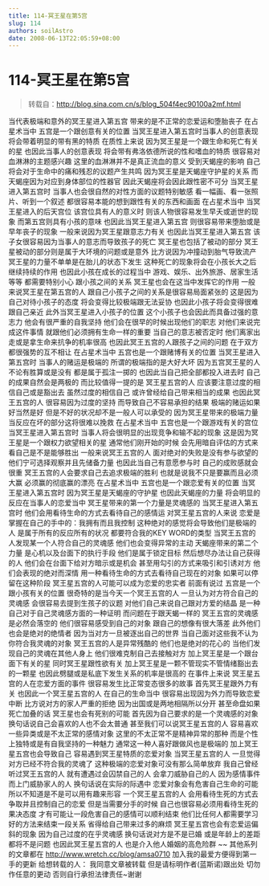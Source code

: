```yaml
---
title: 114-冥王星在第5宫
slug: 114
authors: soilAstro
date: 2008-06-13T22:05:59+08:00
---
```

# 114-冥王星在第5宫

> 转载自：http://blog.sina.com.cn/s/blog_504f4ec90100a2mf.html

当代表极端和意外的冥王星进入第五宫
带来的是不正常的恋爱运和堕胎丧子
在占星术当中
五宫是一个跟创意有关的位置
当冥王星进入第五宫时当事人的创意表现
将会带着明显的带有黑的特质
在质性上来说
因为冥王星是一个跟生命和死亡有关的星
也因此当事人的创意表现
将会带有弗洛依德所说的性和嗜血的特质
很容易对血淋淋的主题感兴趣
这里的血淋淋并不是真正流血的意义
受到天蝎座的影响
自己将会对于生命中的痛和残忍的议题产生共鸣
因为冥王星是天蝎座守护星的关系
而天蝎座因为对应到身体部位的性器官
因此天蝎座将会因此跟性密不可分
当冥王星进入第五宫时
当事人也会很自然的对性方面的议题特别敏感
看一幅画、看一张照片、听到一个叙述
都很容易本能的想到跟性有关的东西和画面
在占星术当中
当冥王星进入的后天宫位
该宫位具有人的意义时
则该人物很容易发生早夭或逝世的现象
而第五宫则具有小孩的意味
也因此当冥王星进入第五宫
则很容易带来堕胎或是早年丧子的现象
一般来说因为冥王星跟意志力有关
也因此当冥王星进入第五宫
该子女很容易因为当事人的意志而导致孩子的死亡
冥王星也包括了被动的部分
冥王星被动的部分则是属于大环境的问题或是意外
比方说因为冲撞动到胎气导致流产
冥王星的力量不单单是在胎儿的状态下发生
这种死亡的现象将会在小孩长大之后
继续持续的作用
也因此小孩在成长的过程当中
游戏、娱乐、出外旅游、居家生活等等
都需要特别小心
跟小孩之间的关系
冥王星也会在这当中发挥它的作用
一般来说冥王星在第五宫的人
跟自己小孩子之间的关系是很容易局面紧张的
这是因为自己对待小孩子的态度
将会变得比较极端跟无法妥协
也因此小孩子将会变得很难跟自己亲近
此外当冥王星进入小孩子的位置
这个小孩子也会因此而具备过强的意志力
他会有很严重的自我坚持
他们会在很早的时候出现他们的职志
对他们来说完成这件事情
就跟他们必须拥有生命一样的重要
当自己的意志被否定时
他们离家出走或是拿生命来抗争的机率很高
也因此冥王五宫的人跟孩子之间的问题
在于双方都很强势的互不相让
在占星术当中
五宫也是一个跟赌博有关的位置
当冥王星进入第五宫时
当事人的赌运是极端的
所谓的极端指的是大好大坏
因为五宫冥王星的人不论有胜算或是没有
都是属于孤注一掷的
也因此当自己把全部都投入进去时
自己的成果自然会是两极的
而比较值得一提的是
冥王星五宫的人
应该要注意过度的相信自己或是豁出去
虽然过度的相信自己
或许曾经给自己带来相当的成果
也因此冥王五宫的人
很容易因为过度的坚持
而导致自己不容易承担的结果
极端的赌运如果好当然是好
但是不好的状况却不是一般人可以承受的
因为冥王星带来的极端力量
当反应在坏的部分这将很难以挽救
在占星术当中
五宫也是一个跟游戏有关的宫位
当冥王星进入第五宫时
当事人将会很明显的出现竞争和输不起的现象
这是因为冥王星是一个跟权力欲望相关的星
通常他们刚开始的时候
会先用暗自评估的方式来看自己是不是能够胜出
一般来说冥王五宫的人
面对绝对的失败是没有参与欲望的
他们宁可选择观察并且先储备力量
也因此当自己有意愿参与时
自己的成败感就会很重
冥王五宫的人会要求自己去追求极端的胜利
也就是说我不只是要赢而且必须大赢
必须赢的彻底赢的漂亮
在占星术当中
五宫也是一个跟恋爱有关的位置
当冥王星进入第五宫时
因为冥王星是天蝎座的守护星
也因此天蝎座的力量
将会明显的反应在当事人的恋爱当中
冥王星带来的第一个力量是灵魂感的
当冥王星进入第五宫时
他们会用看待生命的方式去看待自己的感情运
对冥王星五宫的人来说
恋爱是掌握在自己的手中的：我拥有而且我控制
这种绝对的感觉将会导致他们是极端的人
是属于所有的反应所有的状况
都要符合我的KEY WORD的类型
当冥王五宫的人发现某一个人符合自己的灵魂感
他们也会变得异常的主动
天蝎座带来的第二个力量
是心机以及台面下的执行手段
他们是属于锁定目标
然后想尽办法让自己获得的人
他们会在台面下给对方暗示或是机会
甚至用勾引的方式来吸引和引诱对方
他们会表现的绝对而深情
用一种看待生命的方式去看待自己现在的对象
如果可以停留在这种阶段
冥王星五宫的人可能可以成为恋爱的忠实者
前面有说过
五宫是一个跟小孩有关的位置
很奇特的是当今天一个冥王五宫的人
一旦认为对方符合自己的灵魂感
会很容易去提到生孩子的议题
对他们自己来说自己跟对方爱的结晶
是一种自己对于自己灵魂感方面的一种证明
而问题在于跟天蝎一样的
冥王五宫的灵魂感是必然会落空的
他们很容易感受到自己的对象
跟自己的想像有很大落差
此外他们也会是绝对的绝情者
因为当对方一旦被逐出自己的世界
当自己面对这些我不认为你符合我灵魂的对象
冥王五宫的人是异常残酷的
他们也是绝对的花心的
当他们发现自己的灵魂在其他人身上
他们很难克制自己去接触对方
加上冥王星是一个跟台面下有关的星
同时冥王星跟性欲有关
加上冥王星是一颗不管现实不管情绪豁出去的一颗星
也因此劈腿或是私底下发生关系的机率是很高的
在事件上来说
冥王星五宫的人在恋爱方面的事件
很容易发生比正常变态很多的故事
首先冥王星跟外力有关
也因此一个冥王星五宫的人
在自己的生命当中
很容易出现因为外力而导致恋爱中断
比方说对方的家人严重的拒绝
因为出国或是两地相隔所以分开
甚至命盘如果死亡加叠的话
冥王星也会有死别的可能
首先因为自己要求的是一个灵魂感的对象
换句话说自己会喜欢的人也不会太普通
甚至我们可以说冥王星五宫的人
容易喜欢一些异类或是不太正常的感情对象
这里的不太正常不是精神异常的那种
而是个性上独特或是有自我坚持的一种魅力
通常这一种人喜好跟做风也是极端的
加上冥王星五宫也会导致自己
容易遇到冥王星特质的恋爱对象
当冥王星五宫的人
一旦觉得对方已经不符合我的灵魂了
这种极端的恋爱对象可没有那么简单放弃
我自己曾经听过冥王五宫的人
就有遭遇过会囚禁自己的人
会拿刀威胁自己的人
因为感情事件而上门威胁家人的人
换句话说在实际的际遇中
恋爱对象会有危害自己生命的可能
所以不知道是不是可以用有趣来形容
一个冥王星五宫的人
会用看待生死的方式去争取并且控制自己的恋爱
但是当需要分手的时候
自己也很容易必须用看待生死的果决态度
才有可能让一段危害自己的感情可以顺利结束
他们比任何人都需要学习好的方法来结束一段关系
省得给自己带来过多的麻烦
冥王星五宫也会有恋爱运偏斜的现象
因为自己过度的在乎灵魂感
换句话说对方是不是已婚
或是年龄上的差距都将不是问题
也因此冥王星五宫的人
也是介入他人婚姻的高危险群
~~
其他系列的文章都在
http://www.wretch.cc/blog/amsa0710
加入我的最爱方便得到第一手的更新
给想转载的人：
我同意文章被转载
但是请标明作者(蓝斯诺)跟出处
切勿作任意的更动
否则自行承担法律责任~谢谢


  